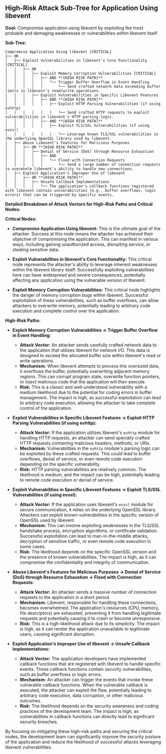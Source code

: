 ## High-Risk Attack Sub-Tree for Application Using libevent

**Goal:** Compromise application using libevent by exploiting the most probable and damaging weaknesses or vulnerabilities within libevent itself.

**Sub-Tree:**

```
Compromise Application Using libevent [CRITICAL]
├── OR
│   ├── Exploit Vulnerabilities in libevent's Core Functionality [CRITICAL]
│   │   ├── OR
│   │   │   ├── Exploit Memory Corruption Vulnerabilities [CRITICAL]
│   │   │   │   ├── AND **[HIGH RISK PATH]**
│   │   │   │   │   └── Trigger Buffer Overflow in Event Handling
│   │   │   │   │       └── Send crafted network data exceeding buffer limits in libevent's read/write operations.
│   │   │   ├── Exploit Vulnerabilities in Specific Libevent Features
│   │   │   │   ├── AND **[HIGH RISK PATH]**
│   │   │   │   │   ├── Exploit HTTP Parsing Vulnerabilities (if using evhttp)
│   │   │   │   │   │   └── Send crafted HTTP requests to exploit vulnerabilities in libevent's HTTP parsing logic.
│   │   │   │   ├── AND **[HIGH RISK PATH]**
│   │   │   │   │   ├── Exploit TLS/SSL Vulnerabilities (if using evssl)
│   │   │   │   │   │   └── Leverage known TLS/SSL vulnerabilities in the underlying OpenSSL library used by libevent.
│   ├── Abuse Libevent's Features for Malicious Purposes
│   │   ├── OR **[HIGH RISK PATH]**
│   │   │   ├── Denial of Service (DoS) through Resource Exhaustion
│   │   │   │   ├── AND
│   │   │   │   │   └── Flood with Connection Requests
│   │   │   │   │       └── Send a large number of connection requests to overwhelm libevent's ability to handle new connections.
│   ├── Exploit Application's Improper Use of libevent
│   │   ├── OR **[HIGH RISK PATH]**
│   │   │   ├── Unsafe Callback Implementations
│   │   │   │   └── The application's callback functions registered with libevent contain vulnerabilities (e.g., buffer overflows, logic errors) that can be triggered by specific events.
```

**Detailed Breakdown of Attack Vectors for High-Risk Paths and Critical Nodes:**

**Critical Nodes:**

* **Compromise Application Using libevent:** This is the ultimate goal of the attacker. Success at this node means the attacker has achieved their objective of compromising the application. This can manifest in various ways, including gaining unauthorized access, disrupting service, or stealing sensitive data.

* **Exploit Vulnerabilities in libevent's Core Functionality:** This critical node represents the attacker's ability to leverage inherent weaknesses within the libevent library itself. Successfully exploiting vulnerabilities here can have widespread and severe consequences, potentially affecting any application using the vulnerable version of libevent.

* **Exploit Memory Corruption Vulnerabilities:** This critical node highlights the danger of memory corruption bugs within libevent. Successful exploitation of these vulnerabilities, such as buffer overflows, can allow attackers to overwrite memory, potentially leading to arbitrary code execution and complete control over the application.

**High-Risk Paths:**

* **Exploit Memory Corruption Vulnerabilities -> Trigger Buffer Overflow in Event Handling:**
    * **Attack Vector:** An attacker sends carefully crafted network data to the application that utilizes libevent for network I/O. This data is designed to exceed the allocated buffer size within libevent's read or write operations.
    * **Mechanism:** When libevent attempts to process this oversized data, it overflows the buffer, potentially overwriting adjacent memory regions. This can corrupt program state, overwrite function pointers, or inject malicious code that the application will then execute.
    * **Risk:** This is a classic and well-understood vulnerability with a medium likelihood due to the potential for coding errors in buffer management. The impact is high, as successful exploitation can lead to arbitrary code execution, allowing the attacker to take complete control of the application.

* **Exploit Vulnerabilities in Specific Libevent Features -> Exploit HTTP Parsing Vulnerabilities (if using evhttp):**
    * **Attack Vector:** If the application utilizes libevent's `evhttp` module for handling HTTP requests, an attacker can send specially crafted HTTP requests containing malicious headers, methods, or URIs.
    * **Mechanism:** Vulnerabilities in the `evhttp` module's parsing logic can be exploited by these crafted requests. This could lead to buffer overflows, denial of service, or even remote code execution depending on the specific vulnerability.
    * **Risk:** HTTP parsing vulnerabilities are relatively common. The likelihood is medium, and the impact can be high, potentially leading to remote code execution or denial of service.

* **Exploit Vulnerabilities in Specific Libevent Features -> Exploit TLS/SSL Vulnerabilities (if using evssl):**
    * **Attack Vector:** If the application uses libevent's `evssl` module for secure communication, it relies on the underlying OpenSSL library. Attackers can exploit known vulnerabilities in the specific version of OpenSSL used by libevent.
    * **Mechanism:** This can involve exploiting weaknesses in the TLS/SSL handshake process, encryption algorithms, or certificate validation. Successful exploitation can lead to man-in-the-middle attacks, decryption of sensitive traffic, or even remote code execution in some cases.
    * **Risk:** The likelihood depends on the specific OpenSSL version and the presence of known vulnerabilities. The impact is high, as it can compromise the confidentiality and integrity of communication.

* **Abuse Libevent's Features for Malicious Purposes -> Denial of Service (DoS) through Resource Exhaustion -> Flood with Connection Requests:**
    * **Attack Vector:** An attacker sends a massive number of connection requests to the application in a short period.
    * **Mechanism:** Libevent, responsible for handling these connections, becomes overwhelmed. The application's resources (CPU, memory, file descriptors) are exhausted, preventing it from handling legitimate requests and potentially causing it to crash or become unresponsive.
    * **Risk:** This is a high-likelihood attack due to its simplicity. The impact is high, as it can render the application unavailable to legitimate users, causing significant disruption.

* **Exploit Application's Improper Use of libevent -> Unsafe Callback Implementations:**
    * **Attack Vector:** The application developers have implemented callback functions that are registered with libevent to handle specific events. These callback functions contain security vulnerabilities, such as buffer overflows or logic errors.
    * **Mechanism:** An attacker can trigger the events that invoke these vulnerable callback functions. When the vulnerable callback is executed, the attacker can exploit the flaw, potentially leading to arbitrary code execution, data corruption, or other malicious outcomes.
    * **Risk:** The likelihood depends on the security awareness and coding practices of the development team. The impact is high, as vulnerabilities in callback functions can directly lead to significant security breaches.

By focusing on mitigating these high-risk paths and securing the critical nodes, the development team can significantly improve the security posture of the application and reduce the likelihood of successful attacks leveraging libevent vulnerabilities.